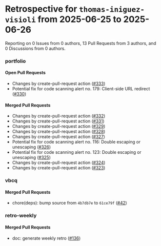 # Retrospective for `thomas-iniguez-visioli` from 2025-06-25 to 2025-06-26

Reporting on 0 Issues from 0 authors, 13 Pull Requests from 3 authors, and 0 Discussions from 0 authors.


### portfolio

#### Open Pull Requests

- Changes by create-pull-request action ([#333](https://github.com/thomas-iniguez-visioli/portfolio/pull/333))
- Potential fix for code scanning alert no. 179: Client-side URL redirect ([#330](https://github.com/thomas-iniguez-visioli/portfolio/pull/330))

#### Merged Pull Requests

- Changes by create-pull-request action ([#332](https://github.com/thomas-iniguez-visioli/portfolio/pull/332))
- Changes by create-pull-request action ([#331](https://github.com/thomas-iniguez-visioli/portfolio/pull/331))
- Changes by create-pull-request action ([#329](https://github.com/thomas-iniguez-visioli/portfolio/pull/329))
- Changes by create-pull-request action ([#328](https://github.com/thomas-iniguez-visioli/portfolio/pull/328))
- Changes by create-pull-request action ([#327](https://github.com/thomas-iniguez-visioli/portfolio/pull/327))
- Potential fix for code scanning alert no. 116: Double escaping or unescaping ([#326](https://github.com/thomas-iniguez-visioli/portfolio/pull/326))
- Potential fix for code scanning alert no. 123: Double escaping or unescaping ([#325](https://github.com/thomas-iniguez-visioli/portfolio/pull/325))
- Changes by create-pull-request action ([#324](https://github.com/thomas-iniguez-visioli/portfolio/pull/324))
- Changes by create-pull-request action ([#323](https://github.com/thomas-iniguez-visioli/portfolio/pull/323))

### vbcq

#### Merged Pull Requests

- chore(deps): bump source from `4b7db7e` to `61ce79f` ([#42](https://github.com/thomas-iniguez-visioli/vbcq/pull/42))

### retro-weekly

#### Merged Pull Requests

- doc: generate weekly retro ([#136](https://github.com/thomas-iniguez-visioli/retro-weekly/pull/136))